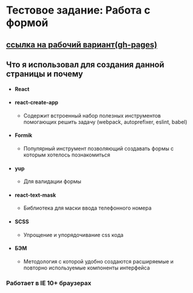 # Тестовое задание: Работа с формой

## [ссылка на рабочий вариант(gh-pages)](https://deniskozhevnikov.github.io/form-page/build/index.html)

## Что я использовал для создания данной страницы и почему
* #### React
* #### react-create-app 
    * Содержит встроенный набор полезных инструментов помогающих решить задачу (webpack, autoprefixer, eslint, babel)
* #### Formik
    * Популярный инструмент позволяющий создавать формы с которым хотелось познакомиться
* #### yup
    * Для валидации формы
* #### react-text-mask
    * Библиотека для маски ввода телефонного номера
* #### SCSS
    * Упрощение и упорядочивание css кода
* #### БЭМ
    * Методология с которой удобно создаются расширяемые и повторно используемые компоненты интерфейса 

### Работает в IE 10+ браузерах
